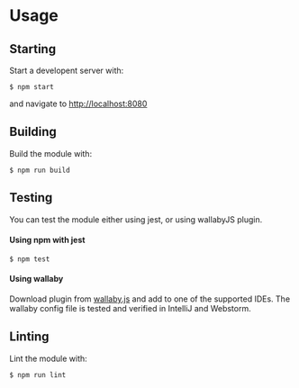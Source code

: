 # Usage

## Starting

Start a developent server with:
 
    $ npm start

and navigate to [http://localhost:8080]()


## Building

Build the module with:

    $ npm run build

    
## Testing

You can test the module either using jest, or using wallabyJS plugin.

#### Using npm with jest 

    $ npm test

#### Using wallaby

Download plugin from [wallaby.js](http://www.wallabyjs.com) and add to one of the supported IDEs.
The wallaby config file is tested and verified in IntelliJ and Webstorm.


## Linting

Lint the module with:

    $ npm run lint
